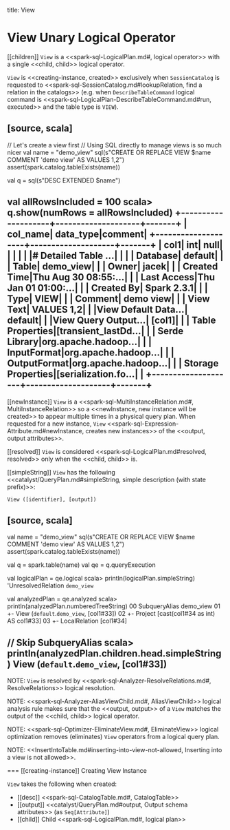 title: View

# View Unary Logical Operator

[[children]]
`View` is a <<spark-sql-LogicalPlan.md#, logical operator>> with a single <<child, child>> logical operator.

`View` is <<creating-instance, created>> exclusively when `SessionCatalog` is requested to <<spark-sql-SessionCatalog.md#lookupRelation, find a relation in the catalogs>> (e.g. when `DescribeTableCommand` logical command is <<spark-sql-LogicalPlan-DescribeTableCommand.md#run, executed>> and the table type is `VIEW`).

[source, scala]
----
// Let's create a view first
// Using SQL directly to manage views is so much nicer
val name = "demo_view"
sql(s"CREATE OR REPLACE VIEW $name COMMENT 'demo view' AS VALUES 1,2")
assert(spark.catalog.tableExists(name))

val q = sql(s"DESC EXTENDED $name")

val allRowsIncluded = 100
scala> q.show(numRows = allRowsIncluded)
+--------------------+--------------------+-------+
|            col_name|           data_type|comment|
+--------------------+--------------------+-------+
|                col1|                 int|   null|
|                    |                    |       |
|# Detailed Table ...|                    |       |
|            Database|             default|       |
|               Table|           demo_view|       |
|               Owner|               jacek|       |
|        Created Time|Thu Aug 30 08:55:...|       |
|         Last Access|Thu Jan 01 01:00:...|       |
|          Created By|         Spark 2.3.1|       |
|                Type|                VIEW|       |
|             Comment|           demo view|       |
|           View Text|          VALUES 1,2|       |
|View Default Data...|             default|       |
|View Query Output...|              [col1]|       |
|    Table Properties|[transient_lastDd...|       |
|       Serde Library|org.apache.hadoop...|       |
|         InputFormat|org.apache.hadoop...|       |
|        OutputFormat|org.apache.hadoop...|       |
|  Storage Properties|[serialization.fo...|       |
+--------------------+--------------------+-------+
----

[[newInstance]]
`View` is a <<spark-sql-MultiInstanceRelation.md#, MultiInstanceRelation>> so a <<newInstance, new instance will be created>> to appear multiple times in a physical query plan. When requested for a new instance, `View` <<spark-sql-Expression-Attribute.md#newInstance, creates new instances>> of the <<output, output attributes>>.

[[resolved]]
`View` is considered <<spark-sql-LogicalPlan.md#resolved, resolved>> only when the <<child, child>> is.

[[simpleString]]
`View` has the following <<catalyst/QueryPlan.md#simpleString, simple description (with state prefix)>>:

```
View ([identifier], [output])
```

[source, scala]
----
val name = "demo_view"
sql(s"CREATE OR REPLACE VIEW $name COMMENT 'demo view' AS VALUES 1,2")
assert(spark.catalog.tableExists(name))

val q = spark.table(name)
val qe = q.queryExecution

val logicalPlan = qe.logical
scala> println(logicalPlan.simpleString)
'UnresolvedRelation `demo_view`

val analyzedPlan = qe.analyzed
scala> println(analyzedPlan.numberedTreeString)
00 SubqueryAlias demo_view
01 +- View (`default`.`demo_view`, [col1#33])
02    +- Project [cast(col1#34 as int) AS col1#33]
03       +- LocalRelation [col1#34]

// Skip SubqueryAlias
scala> println(analyzedPlan.children.head.simpleString)
View (`default`.`demo_view`, [col1#33])
----

NOTE: `View` is resolved by <<spark-sql-Analyzer-ResolveRelations.md#, ResolveRelations>> logical resolution.

NOTE: <<spark-sql-Analyzer-AliasViewChild.md#, AliasViewChild>> logical analysis rule makes sure that the <<output, output>> of a `View` matches the output of the <<child, child>> logical operator.

NOTE: <<spark-sql-Optimizer-EliminateView.md#, EliminateView>> logical optimization removes (eliminates) `View` operators from a logical query plan.

NOTE: <<InsertIntoTable.md#inserting-into-view-not-allowed, Inserting into a view is not allowed>>.

=== [[creating-instance]] Creating View Instance

`View` takes the following when created:

* [[desc]] <<spark-sql-CatalogTable.md#, CatalogTable>>
* [[output]] <<catalyst/QueryPlan.md#output, Output schema attributes>> (as `Seq[Attribute]`)
* [[child]] Child <<spark-sql-LogicalPlan.md#, logical plan>>
